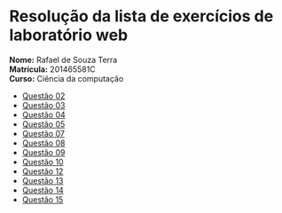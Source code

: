 # Resolução da lista de exercícios de laboratório web

**Nome:** Rafael de Souza Terra  
**Matrícula:** 201465581C  
**Curso:** Ciência da computação

* [Questão 02](/qst02.html)
* [Questão 03](/qst03.html)
* [Questão 04](/qst04.html)
* [Questão 05](/qst05.html)
* [Questão 07](/qst07.html)
* [Questão 08](/qst08.html)
* [Questão 09](/qst09.html)
* [Questão 10](/qst10.html)
* [Questão 12](/qst12.html)
* [Questão 13](/qst13.html)
* [Questão 14](/qst14.html)
* [Questão 15](/qst15.html)